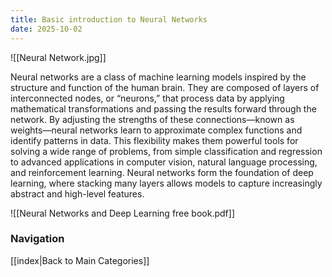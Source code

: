 ```yaml
---
title: Basic introduction to Neural Networks
date: 2025-10-02
---
```

![[Neural Network.jpg]]


Neural networks are a class of machine learning models inspired by the structure and function of the human brain. They are composed of layers of interconnected nodes, or “neurons,” that process data by applying mathematical transformations and passing the results forward through the network. By adjusting the strengths of these connections—known as weights—neural networks learn to approximate complex functions and identify patterns in data. This flexibility makes them powerful tools for solving a wide range of problems, from simple classification and regression to advanced applications in computer vision, natural language processing, and reinforcement learning. Neural networks form the foundation of deep learning, where stacking many layers allows models to capture increasingly abstract and high-level features.




![[Neural Networks and Deep Learning free book.pdf]]

### Navigation
[[index|Back to Main Categories]]
